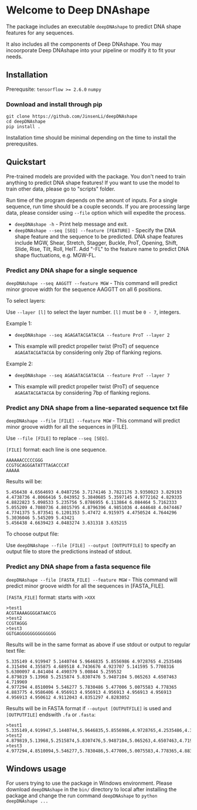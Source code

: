 # Welcome to Deep DNAshape

The package includes an executable `deepDNAshape` to predict DNA shape features for any sequences. 

It also includes all the components of Deep DNAshape. You may incoorporate Deep DNAshape into your pipeline or modify it to fit your needs.

## Installation

Prerequsite: `tensorflow >= 2.6.0` `numpy`
### Download and install through pip
```
git clone https://github.com/JinsenLi/deepDNAshape
cd deepDNAshape
pip install .
```
Installation time should be minimal depending on the time to install the prerequsites. 

## Quickstart

Pre-trained models are provided with the package. You don't need to train anything to predict DNA shape features! If you want to use the model to train other data, please go to "scripts" folder.

Run time of the program depends on the amount of inputs. For a single sequence, run time should be a couple seconds. If you are processing large data, please consider using `--file` option which will expedite the process. 

* `deepDNAshape -h` - Print help message and exit.
* `deepDNAshape --seq [SEQ] --feature [FEATURE]` - Specify the DNA shape feature and the sequence to be predicted. DNA shape features include MGW, Shear, Stretch, Stagger, Buckle, ProT, Opening, Shift, Slide, Rise, Tilt, Roll, HelT. Add "-FL" to the feature name to predict DNA shape fluctuations, e.g. MGW-FL.

### Predict any DNA shape for a single sequence

`deepDNAshape --seq AAGGTT --feature MGW` - This command will predict minor groove width for the sequence AAGGTT on all 6 positions.

To select layers:

Use `--layer [l]` to select the layer number. `[l]` must be `0 - 7`, integers. 

Example 1:

* `deepDNAshape --seq AGAGATACGATACGA --feature ProT --layer 2`

* This example will predict propeller twist (ProT) of sequence `AGAGATACGATACGA` by considering only 2bp of flanking regions. 

Example 2:

* `deepDNAshape --seq AGAGATACGATACGA --feature ProT --layer 7`

* This example will predict propeller twist (ProT) of sequence `AGAGATACGATACGA` by considering 7bp of flanking regions. 


### Predict any DNA shape from a line-separated sequence txt file
`deepDNAshape --file [FILE] --feature MGW` - This command will predict minor groove width for all the sequences in [FILE].


Use `--file [FILE]` to replace `--seq [SEQ]`. 

`[FILE]` format: each line is one sequence. 
```
AAAAAACCCCCGGG
CCGTGCAGGGATATTTAGACCCAT
AAAAA
```

Results will be:
```
5.456438 4.6564693 4.0487256 3.7174146 3.7821176 3.9350023 3.829193 4.4738736 4.8066416 5.043952 5.3840685 5.3597145 4.9772162 4.829335
4.8822823 5.098533 5.235756 5.8786955 6.113864 6.084464 5.7162333 5.055209 4.7080736 4.8015795 4.8796396 4.9851036 4.444648 4.0474467 4.7741375 5.873541 6.1201353 5.47472 4.915975 4.4750524 4.7644296 5.3036046 5.545209 5.43421
5.456438 4.6639423 4.0483274 3.631318 3.635215
```

To choose output file:

Use `deepDNAshape --file [FILE] --output [OUTPUTFILE]` to specify an output file to store the predictions instead of stdout.

### Predict any DNA shape from a fasta sequence file
`deepDNAshape --file [FASTA_FILE] --feature MGW` - This command will predict minor groove width for all the sequences in [FASTA_FILE].


`[FASTA_FILE]` format: starts with `>XXX`
```
>test1
ACGTAAAAGGGGATAACCG
>test2
CCGTAGGG
>test3
GGTGAGGGGGGGGGGGGGG
```

Results will be in the same format as above if use stdout or output to regular text file:
```
5.335149 4.919947 5.1440744 5.9646835 5.8556986 4.9728765 4.2535486 4.315494 4.355875 4.689518 4.7436676 4.923707 5.141595 5.7708316 5.6300097 4.841404 4.490379 5.00844 5.259532
4.879819 5.13968 5.2515874 5.8307476 5.9487104 5.065263 4.6507463 4.719969
4.977294 4.8510094 5.546277 5.7830486 5.477006 5.0075583 4.778365 4.883775 4.9586406 4.956913 4.956913 4.956913 4.956913 4.956913 4.956913 4.950612 4.9112043 4.8351297 4.8283052
```


Results will be in FASTA format if `--output [OUTPUTFILE]` is used and `[OUTPUTFILE]` endswith `.fa` or `.fasta`:
```
>test1
5.335149,4.919947,5.1440744,5.9646835,5.8556986,4.9728765,4.2535486,4.315494,4.355875,4.689518,4.7436676,4.923707,5.141595,5.7708316,5.6300097,4.841404,4.490379,5.00844,5.259532
>test2
4.879819,5.13968,5.2515874,5.8307476,5.9487104,5.065263,4.6507463,4.719969
>test3
4.977294,4.8510094,5.546277,5.7830486,5.477006,5.0075583,4.778365,4.883775,4.9586406,4.956913,4.956913,4.956913,4.956913,4.956913,4.956913,4.950612,4.9112043,4.8351297,4.8283052
```


## Windows usage

For users trying to use the package in Windows environment. Please download `deepDNAshape` in the `bin/` directory to local after installing the package and change the run command `deepDNAshape` to `python deepDNAshape ...`
